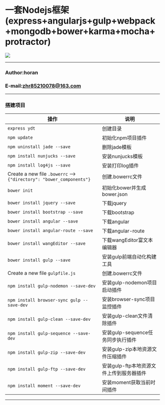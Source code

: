 # 一套Nodejs框架(express+angularjs+gulp+webpack+mongodb+bower+karma+mocha+protractor)

![][ydt-logo]

****
### Author:horan
### E-mail:zhr85210078@163.com
****

### 搭建项目
|操作|说明|
|----|--------------|
|`express ydt`|创建目录|
|`npm update`|初始化npm项目插件|
|`npm uninstall jade --save`|删除jade模板|
|`npm install nunjucks --save`|安装nunjucks模板|
|`npm install log4js --save`|安装打印log插件|
|Create a new file `.bowerrc` -->`{"directory": "bower_components"}`|创建.bowerrc文件|
|`bower init`|初始化bower并生成bower.json| 
|`bower install jquery --save`|下载jquery|    
|`bower install bootstrap --save`|下载bootstrap|
|`bower install angular --save`|下载angular|    
|`bower install angular-route --save`|下载angular-route|    
|`bower install wangEditor --save`|下载wangEditor富文本编辑器| 
|`bower install gulp --save`|安装gulp前端自动化构建工具| 
|Create a new file `gulpfile.js`|创建.bowerrc文件|
|`npm install gulp-nodemon --save-dev`|安装gulp-nodemon项目启动插件|
|`npm install browser-sync gulp --save-dev`|安装browser-sync项目监控插件|
|`npm install gulp-clean --save-dev`|安装gulp-clean文件清除插件|
|`npm install gulp-sequence --save-dev`|安装gulp-sequence任务同步执行插件|
|`npm install gulp-zip --save-dev`|安装gulp-zip本地资源文件压缩插件|
|`npm install gulp-ftp --save-dev`|安装gulp-ftp本地资源文件上传到服务器插件|
|`npm install moment --save-dev`|安装moment获取当前时间插件|

--------------------------------
[ydt-logo]:https://github.com/zhr85210078/ydtNodeJs/blob/master/src/img/logo.png